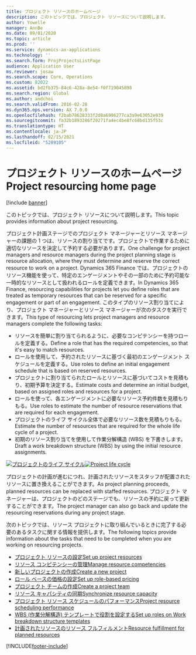 ```yaml
---
title: プロジェクト リソースのホームページ
description: このトピックでは、プロジェクト リソースについて説明します。
author: Yowelle
manager: AnnBe
ms.date: 09/01/2020
ms.topic: article
ms.prod: ''
ms.service: dynamics-ax-applications
ms.technology: ''
ms.search.form: ProjProjectsListPage
audience: Application User
ms.reviewer: josaw
ms.search.scope: Core, Operations
ms.custom: 82022
ms.assetid: bd2fb375-84c6-428a-8e54-f0f719045898
ms.search.region: Global
ms.author: andchoi
ms.search.validFrom: 2016-02-28
ms.dyn365.ops.version: AX 7.0.0
ms.openlocfilehash: f2bab78628333f2d8a6996277ca3a9e63052e939
ms.sourcegitcommit: fa32b1893286f20271fa4ec4be8fc68bd135f53c
ms.translationtype: HT
ms.contentlocale: ja-JP
ms.lasthandoff: 02/15/2021
ms.locfileid: "5289105"
---
```

# <a name="project-resourcing-home-page"></a><span data-ttu-id="1608d-103">プロジェクト リソースのホームページ</span><span class="sxs-lookup"><span data-stu-id="1608d-103">Project resourcing home page</span></span>

[!include [banner](../includes/banner.md)]

<span data-ttu-id="1608d-104">このトピックでは、プロジェクト リソースについて説明します。</span><span class="sxs-lookup"><span data-stu-id="1608d-104">This topic provides information about project resourcing.</span></span>

<span data-ttu-id="1608d-105">プロジェクト計画ステージでのプロジェクト マネージャーとリソース マネージャーの課題の 1 つは、リソースの割り当てです。プロジェクトで作業するために適切なリソースを決定して予約する必要があります。</span><span class="sxs-lookup"><span data-stu-id="1608d-105">One challenge for project managers and resource managers during the project planning stage is resource allocation, where they must determine and reserve the correct resource to work on a project.</span></span> <span data-ttu-id="1608d-106">Dynamics 365 Finance では、プロジェクトのリソース機能を使って、特定のエンゲージメントやその一部のために予約可能な一時的なリソースとして扱われるロールを定義できます。</span><span class="sxs-lookup"><span data-stu-id="1608d-106">In Dynamics 365 Finance, resourcing capabilities for projects let you define roles that are treated as temporary resources that can be reserved for a specific engagement or part of an engagement.</span></span> <span data-ttu-id="1608d-107">このタイプのリソース割り当てにより、プロジェクト マネージャーとリソース マネージャーが次のタスクを実行できます。</span><span class="sxs-lookup"><span data-stu-id="1608d-107">This type of resourcing lets project managers and resource managers complete the following tasks:</span></span>

- <span data-ttu-id="1608d-108">リソースを簡単に割り当てられるように、必要なコンピテンシーを持つロールを定義する。</span><span class="sxs-lookup"><span data-stu-id="1608d-108">Define a role that has the required competencies, so that it's easy to match resources.</span></span>
- <span data-ttu-id="1608d-109">ロールを使用して、予約されたリソースに基づく最初のエンゲージメント スケジュールを定義する。</span><span class="sxs-lookup"><span data-stu-id="1608d-109">Use roles to define an initial engagement schedule that is based on reserved resources.</span></span>
- <span data-ttu-id="1608d-110">プロジェクトに割り当てられたロールとリソースに基づいてコストを見積もり、初期予算を決定する。</span><span class="sxs-lookup"><span data-stu-id="1608d-110">Estimate costs and determine an initial budget, based on assigned roles and resources for a project.</span></span>
- <span data-ttu-id="1608d-111">ロールを使って、各エンゲージメントに必要なリソース予約件数を見積もりもる。</span><span class="sxs-lookup"><span data-stu-id="1608d-111">Use roles to estimate the number of resource reservations that are required for each engagement.</span></span>
- <span data-ttu-id="1608d-112">プロジェクトのライフ サイクル全体で必要なリソース数を見積もりもる。</span><span class="sxs-lookup"><span data-stu-id="1608d-112">Estimate the number of resources that are required for the whole life cycle of a project.</span></span>
- <span data-ttu-id="1608d-113">初期のリソース割り当てを使用して作業分解構造 (WBS) を下書きします。</span><span class="sxs-lookup"><span data-stu-id="1608d-113">Draft a work breakdown structure (WBS) by using the initial resource assignments.</span></span>

<span data-ttu-id="1608d-114">[![プロジェクトのライフ サイクル](./media/projectresourcing02-1024x812.jpg)](./media/projectresourcing02.jpg)</span><span class="sxs-lookup"><span data-stu-id="1608d-114">[![Project life cycle](./media/projectresourcing02-1024x812.jpg)](./media/projectresourcing02.jpg)</span></span>

<span data-ttu-id="1608d-115">プロジェクトの計画が進むにつれ、計画されたリソースをスタッフが配置されたリソースに置き換えることができます。</span><span class="sxs-lookup"><span data-stu-id="1608d-115">As project planning proceeds, planned resources can be replaced with staffed resources.</span></span> <span data-ttu-id="1608d-116">プロジェクト マネージャーは、プロジェクトのどのステージでも、リソースの予約に戻って更新することができます。</span><span class="sxs-lookup"><span data-stu-id="1608d-116">The project manager can also go back and update the resourcing reservations during any project stage.</span></span>

<span data-ttu-id="1608d-117">次のトピックでは、リソース プロジェクトに取り組んでいるときに完了する必要のあるタスクに関する情報を提供します。</span><span class="sxs-lookup"><span data-stu-id="1608d-117">The following topics provide information about the tasks that need to be completed when you are working on resourcing projects.</span></span>

- [<span data-ttu-id="1608d-118">プロジェクト リソースの設定</span><span class="sxs-lookup"><span data-stu-id="1608d-118">Set up project resources</span></span>](set-up-project-resources.md)
- [<span data-ttu-id="1608d-119">リソース コンピテンシーの管理</span><span class="sxs-lookup"><span data-stu-id="1608d-119">Manage resource competencies</span></span>](manage-resource-competencies.md)
- [<span data-ttu-id="1608d-120">新しいプロジェクトの作成</span><span class="sxs-lookup"><span data-stu-id="1608d-120">Create a new project</span></span>](create-new-project.md)
- [<span data-ttu-id="1608d-121">ロール ベースの価格の設定</span><span class="sxs-lookup"><span data-stu-id="1608d-121">Set up role-based pricing</span></span>](set-up-role-based-pricing.md)
- [<span data-ttu-id="1608d-122">プロジェクト チームの作成</span><span class="sxs-lookup"><span data-stu-id="1608d-122">Create a project team</span></span>](create-project-team.md)
- [<span data-ttu-id="1608d-123">リソース キャパシティの同期</span><span class="sxs-lookup"><span data-stu-id="1608d-123">Synchronize resource capacity</span></span>](synchronize-resource-capacity.md)
- [<span data-ttu-id="1608d-124">プロジェクト リソース スケジュールのパフォーマンス</span><span class="sxs-lookup"><span data-stu-id="1608d-124">Project resource scheduling performance</span></span>](project-scheduling-performance.md)
- [<span data-ttu-id="1608d-125">WBS (作業分解構造) テンプレートで役割を設定する</span><span class="sxs-lookup"><span data-stu-id="1608d-125">Set up roles on Work breakdown structure templates</span></span>](set-up-roles-wbs-template.md)
- [<span data-ttu-id="1608d-126">計画されたリソースのリソース フルフィルメント</span><span class="sxs-lookup"><span data-stu-id="1608d-126">Resource fulfillment for planned resources</span></span>](resource-fulfillment-planned-resources.md)


[!INCLUDE[footer-include](../includes/footer-banner.md)]
